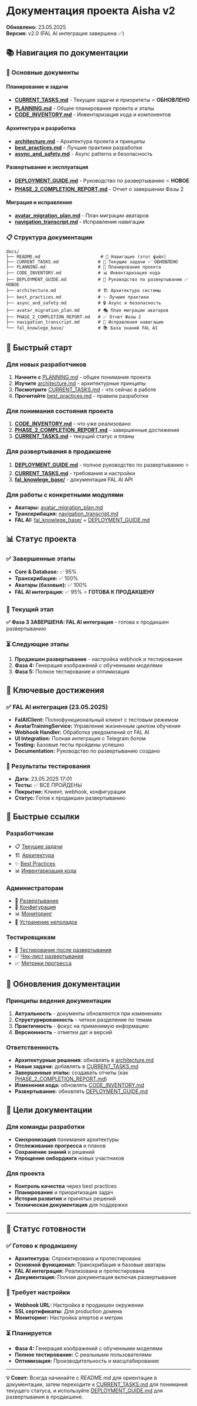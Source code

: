 # Документация проекта Aisha v2

**Обновлено:** 23.05.2025  
**Версия:** v2.0 (FAL AI интеграция завершена ✅)

## 📚 Навигация по документации

### 🎯 Основные документы

#### Планирование и задачи
- **[CURRENT_TASKS.md](CURRENT_TASKS.md)** - Текущие задачи и приоритеты ⭐ **ОБНОВЛЕНО**
- **[PLANNING.md](PLANNING.md)** - Общее планирование проекта и этапы
- **[CODE_INVENTORY.md](CODE_INVENTORY.md)** - Инвентаризация кода и компонентов

#### Архитектура и разработка
- **[architecture.md](architecture.md)** - Архитектура проекта и принципы
- **[best_practices.md](best_practices.md)** - Лучшие практики разработки
- **[async_and_safety.md](async_and_safety.md)** - Async patterns и безопасность

#### Развертывание и эксплуатация
- **[DEPLOYMENT_GUIDE.md](DEPLOYMENT_GUIDE.md)** - Руководство по развертыванию ⭐ **НОВОЕ**
- **[PHASE_2_COMPLETION_REPORT.md](PHASE_2_COMPLETION_REPORT.md)** - Отчет о завершении Фазы 2

#### Миграция и исправления
- **[avatar_migration_plan.md](avatar_migration_plan.md)** - План миграции аватаров
- **[navigation_transcript.md](navigation_transcript.md)** - Исправления навигации

### 📋 Структура документации

```
docs/
├── README.md                       # 📖 Навигация (этот файл)
├── CURRENT_TASKS.md               # 🎯 Текущие задачи ✅ ОБНОВЛЕНО
├── PLANNING.md                    # 📅 Планирование проекта
├── CODE_INVENTORY.md              # 📊 Инвентаризация кода
├── DEPLOYMENT_GUIDE.md            # 🚀 Руководство по развертыванию ✅ НОВОЕ
├── architecture.md                # 🏗️ Архитектура системы
├── best_practices.md              # ✨ Лучшие практики
├── async_and_safety.md            # 🔒 Async и безопасность
├── avatar_migration_plan.md       # 🎭 План миграции аватаров
├── PHASE_2_COMPLETION_REPORT.md   # ✅ Отчет Фазы 2
├── navigation_transcript.md       # 🧭 Исправления навигации
└── fal_knowlege_base/             # 📚 База знаний FAL AI
```

## 🚀 Быстрый старт

### Для новых разработчиков
1. **Начните с** [PLANNING.md](PLANNING.md) - общее понимание проекта
2. **Изучите** [architecture.md](architecture.md) - архитектурные принципы
3. **Посмотрите** [CURRENT_TASKS.md](CURRENT_TASKS.md) - что сейчас в работе
4. **Прочитайте** [best_practices.md](best_practices.md) - правила разработки

### Для понимания состояния проекта
1. **[CODE_INVENTORY.md](CODE_INVENTORY.md)** - что уже реализовано
2. **[PHASE_2_COMPLETION_REPORT.md](PHASE_2_COMPLETION_REPORT.md)** - завершенные достижения
3. **[CURRENT_TASKS.md](CURRENT_TASKS.md)** - текущий статус и планы

### Для развертывания в продакшене
1. **[DEPLOYMENT_GUIDE.md](DEPLOYMENT_GUIDE.md)** - полное руководство по развертыванию ⭐
2. **[CURRENT_TASKS.md](CURRENT_TASKS.md)** - требования и настройки
3. **[fal_knowlege_base/](fal_knowlege_base/)** - документация FAL AI API

### Для работы с конкретными модулями
- **Аватары:** [avatar_migration_plan.md](avatar_migration_plan.md)
- **Транскрибация:** [navigation_transcript.md](navigation_transcript.md)
- **FAL AI:** [fal_knowlege_base/](fal_knowlege_base/) + [DEPLOYMENT_GUIDE.md](DEPLOYMENT_GUIDE.md)

## 📊 Статус проекта

### ✅ Завершенные этапы
- **Core & Database:** ✅ 95%
- **Транскрибация:** ✅ 100%
- **Аватары (базовые):** ✅ 100%
- **FAL AI интеграция:** ✅ 95% ⭐ **ГОТОВА К ПРОДАКШЕНУ**

### 🚧 Текущий этап
**✅ Фаза 3 ЗАВЕРШЕНА: FAL AI интеграция** - готова к продакшен развертыванию

### ⏳ Следующие этапы
1. **Продакшен развертывание** - настройка webhook и тестирование
2. **Фаза 4:** Генерация изображений с обученными моделями
3. **Фаза 5:** Полное тестирование и оптимизация

## 🎯 Ключевые достижения

### ✅ FAL AI интеграция (23.05.2025)
- **FalAIClient:** Полнофункциональный клиент с тестовым режимом
- **AvatarTrainingService:** Управление жизненным циклом обучения
- **Webhook Handler:** Обработка уведомлений от FAL AI
- **UI Integration:** Полная интеграция с Telegram ботом
- **Testing:** Базовые тесты пройдены успешно
- **Documentation:** Руководство по развертыванию создано

### 🧪 Результаты тестирования
- **Дата:** 23.05.2025 17:01
- **Тесты:** ✅ ВСЕ ПРОЙДЕНЫ
- **Покрытие:** Клиент, webhook, конфигурации
- **Статус:** Готов к продакшен развертыванию

## 🔧 Быстрые ссылки

### Разработчикам
- 📋 [Текущие задачи](CURRENT_TASKS.md#приоритетные-задачи)
- 🏗️ [Архитектура](architecture.md#принципы-разработки)
- ✨ [Best Practices](best_practices.md#golden-rules)
- 📊 [Инвентаризация кода](CODE_INVENTORY.md#статистика-разработки)

### Администраторам
- 🚀 [Развертывание](DEPLOYMENT_GUIDE.md#пошаговое-развертывание)
- 🔧 [Конфигурация](DEPLOYMENT_GUIDE.md#переменные-окружения)
- 📊 [Мониторинг](DEPLOYMENT_GUIDE.md#мониторинг-и-логирование)
- 🚨 [Устранение неполадок](DEPLOYMENT_GUIDE.md#устранение-неполадок)

### Тестировщикам
- 🧪 [Тестирование после развертывания](DEPLOYMENT_GUIDE.md#тестирование-после-развертывания)
- ✅ [Чек-лист развертывания](DEPLOYMENT_GUIDE.md#чек-лист-развертывания)
- 📈 [Метрики прогресса](CURRENT_TASKS.md#метрики-прогресса)

## 🔄 Обновления документации

### Принципы ведения документации
1. **Актуальность** - документы обновляются при изменениях
2. **Структурированность** - четкое разделение по темам
3. **Практичность** - фокус на применимую информацию
4. **Версионность** - отметки дат и версий

### Ответственность
- **Архитектурные решения:** обновлять в [architecture.md](architecture.md)
- **Новые задачи:** добавлять в [CURRENT_TASKS.md](CURRENT_TASKS.md)
- **Завершенные этапы:** создавать отчеты (как [PHASE_2_COMPLETION_REPORT.md](PHASE_2_COMPLETION_REPORT.md))
- **Изменения кода:** обновлять [CODE_INVENTORY.md](CODE_INVENTORY.md)
- **Развертывание:** обновлять [DEPLOYMENT_GUIDE.md](DEPLOYMENT_GUIDE.md)

## 🎯 Цели документации

### Для команды разработки
- **Синхронизация** понимания архитектуры
- **Отслеживание прогресса** и планов
- **Сохранение знаний** и решений
- **Упрощение онбординга** новых участников

### Для проекта
- **Контроль качества** через best practices
- **Планирование** и приоритизация задач  
- **История развития** и принятых решений
- **Техническая документация** для поддержки

---

## 🚀 Статус готовности

### ✅ Готово к продакшену
- **Архитектура:** Спроектирована и протестирована
- **Основной функционал:** Транскрибация и базовые аватары
- **FAL AI интеграция:** Реализована и протестирована
- **Документация:** Полная документация включая развертывание

### 🔄 Требует настройки
- **Webhook URL:** Настройка в продакшен окружении
- **SSL сертификаты:** Для production домена
- **Мониторинг:** Настройка алертов и метрик

### ⏳ Планируется
- **Фаза 4:** Генерация изображений с обученными моделями
- **Полное тестирование:** С реальными пользователями
- **Оптимизация:** Производительность и масштабирование

---

**💡 Совет:** Всегда начинайте с README.md для ориентации в документации, затем переходите к [CURRENT_TASKS.md](CURRENT_TASKS.md) для понимания текущего статуса, и используйте [DEPLOYMENT_GUIDE.md](DEPLOYMENT_GUIDE.md) для развертывания в продакшене. 